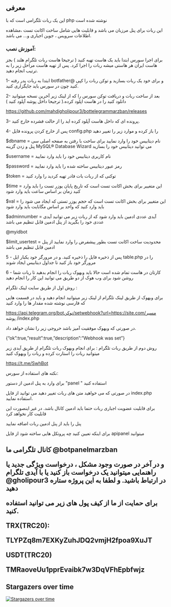 <h2>
معرفی
</h2>

این یک ربات تلگرامی است که با php  نوشته شده است

این ربات برای پنل مرزبان می باشد و قابلیت هایی شامل  ساخت اکانت تست ،مشاهده اطلاعات سرویس ، جوین اجباری و...  می باشد.




<h3>
آموزش نصب:
</h3>

برای اجرا سورس ابتدا باید یک هاست  تهیه کنید ( ترجیحا هاست ربات تلگرام هلند )  بجز هاست ایران هر هاستی میشه ربات را اجرا کرد. پس از تهیه  هاست مراحل زیر را به ترتیب انجام دهید.


1- ابتدا به ربات پدر رفته botfather@ و برای خود یک ربات بسازید و توکن ربات را کپی کنید چون در سورس باید جایگزاری کنید.

2- بعد از ساخت ربات و دریافت توکن سورس را که از لینک زیر آخرین نسخه میتوانید دانلود کنید را در هاست اپلود کرده.( ترجیحا داخل پوشه آپلود کنید )

https://github.com/mahdigholipour3/bottelegrammarzban/releases

3- پرونده ای که داخل هاست آپلود کرده اید را از حالت فشرده خارج کنید.

4- پس از خارج کردن پرونده فایل config.php را باز کرده و موارد زیر را تغییر دهید


$dbname = نام دیتابیس خود را وارد نمایید برای ساخت با رفتن به صفحه اصلی سی پنل و زدن گزینه MySQL® Database Wizard می توانید دیتابیس خود را بسازید

$username = نام کاربری دیتابیس خود را باید وارد نمایید

$password = رمز عبور دیتابیس ساخته شده را باید وارد نمایید

$token  = توکنی که از ربات بات فادر تهیه کردید را وارد کنید

$time = این متغییر برای بخش اکانت تست است که  تاریخ پایان  یوزر تست را باید وارد کنید زمان بر اساس ساعت باید وارد شود 

$val = این متغییر برای بخش اکانت تست است که حجم یوزر تستی که ایجاد می شود را باید وارد کنید که واحد بر اساس مگابایت باید وارد شود

$adminnumber  = آیدی عددی ادمین باید وارد شود  که از ربات زیر می توانید آیدی عددی خود را بگیرید  از پنل ادمین قابل تنظیم می باشد

@myidbot

$limit_usertest = محدودیت ساخت اکانت تست بطور پیشفرض را وارد نمایید از پنل ادمین قابل تنظیم می باشد


5 - پس از ذخیره  فایل را ذخیره کنید.  و در مرورگر خود یکبار ایل table.php را در مرورگر خود باز کنید تا جداول دیتابیس ایجاد شوند

6 - کارتان در هاست تمام شده است حالا باید وبهوک ربات را انجام بدهید تا ربات شما روشن شود برای وب هوک از دو طریق می توانید این کار را انجام دهید
 
روش اول از طریق  سایت لینک تلگرام :

برای وبهوک از طریق  لینک تلگرام  از لینک زیر میتوانید انجام دهید و باید در قسمت هایی که فارسی نوشته شده مقدار  ها را وارد کنید

 
https://api.telegram.org/botتوکن/setwebhook?url=https://site.com/مسیر پوشه /index.php


در صورتی که وبهوک موفقیت آمیز باشد خروجی زیر را نشان خواهد داد.

{“ok”:true,”result”:true,”description”:”Webhook was set”}

روش دوم از طریق ربات تلگرام : 
برای انجام وبهوک ربات تلگرام از طریق آیدی زیر میتوانید ربات را استارت کرده و ربات را وبهوک کنید

 
https://t.me/SwhBot


نکته های استفاده از سورس:

برای وارد به پنل ادمین از دستور "panel " استفاده کنید
 
در صورتی که می خواهید متن های ربات تغییر دهید می توانید از فایل index.php  استفاده نمایید.

برای قابلیت عضویت اجباری ربات حتما باید ادمین کانال باشد. در غیر اینصورت این قابلیت کار نخواهد کرد

پنل را باید از پنل ادمین ربات اضافه نمایید

برای اینکه تعیین کنید چه پروتکل هایی ساخته شود از فایل apipanel میتوانید

<h2>

کانال تلگرامی ما 
@botpanelmarzban


و در آخر در صورت وجود مشکل ، درخواست ویژگی جدید یا راهنمایی میتوانید یک درخواست باز کنید یا با آیدی تلگرام @gholipour3  در ارتباط باشید. و لطفا به این پروژه ستاره دهید

برای حمایت از ما از کیف پول های زیر می توانید استفاده کنید.

TRX(TRC20): 

TLYPZq8m7EXKyZuhJDQ2vmjH2fpoa9XuJT 

USDT(TRC20)

TMRaoveUu1pprEvaibk7w3DqVFhEpbfwjz    


</h2>




## Stargazers over time

[![Stargazers over time](https://starchart.cc/mahdigholipour3/bottelegrammarzban.svg)](https://starchart.cc/mahdigholipour3/bottelegrammarzban)
